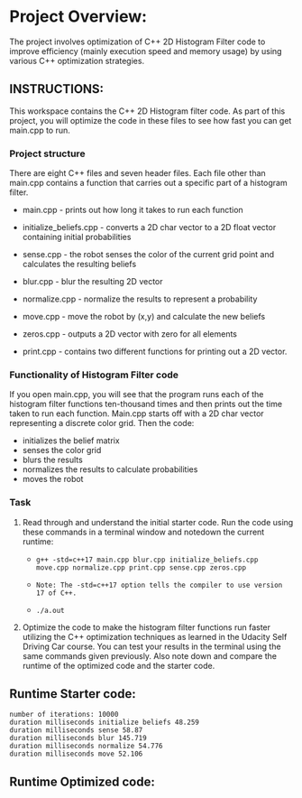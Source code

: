 # Project Overview:
The project involves optimization of C++ 2D Histogram Filter code to improve efficiency (mainly execution speed and memory usage) by using various C++ optimization strategies.

## INSTRUCTIONS:

This workspace contains the C++ 2D Histogram filter code. As part of this project, you will optimize the code in these files to see how fast you can get main.cpp to run.

### Project structure
There are eight C++ files and seven header files. Each file other than main.cpp contains a function that carries out a specific part of a histogram filter. 

- main.cpp - prints out how long it takes to run each function

- initialize_beliefs.cpp - converts a 2D char vector to a 2D float vector containing initial probabilities

- sense.cpp - the robot senses the color of the current grid point and calculates the resulting beliefs

- blur.cpp - blur the resulting 2D vector

- normalize.cpp - normalize the results to represent a probability

- move.cpp - move the robot by (x,y) and calculate the new beliefs

- zeros.cpp - outputs a 2D vector with zero for all elements

- print.cpp - contains two different functions for printing out a 2D vector. 

### Functionality of Histogram Filter code
If you open main.cpp, you will see that the program runs each of the histogram filter functions ten-thousand times and then prints out the time taken to run each function. Main.cpp starts off with a 2D char vector representing a discrete color grid. Then the  code: 
- initializes the belief matrix
- senses the color grid
- blurs the results
- normalizes the results to calculate probabilities
- moves the robot

### Task
1. Read through and understand the initial starter code. Run the code using these commands in a terminal window and notedown the current runtime:
	- ```g++ -std=c++17 main.cpp blur.cpp initialize_beliefs.cpp move.cpp normalize.cpp print.cpp sense.cpp zeros.cpp```
	-  ```Note: The -std=c++17 option tells the compiler to use version 17 of C++.```

	- ```./a.out```

2. Optimize the code to make the histogram filter functions run faster utilizing the C++ optimization techniques as learned in the Udacity Self Driving Car course. You can test your results in the terminal using the same commands given previously. Also note down and compare the runtime of the optimized code and the starter code.


## Runtime Starter code:
```
number of iterations: 10000 
duration milliseconds initialize beliefs 48.259
duration milliseconds sense 58.87
duration milliseconds blur 145.719
duration milliseconds normalize 54.776
duration milliseconds move 52.106
```
## Runtime Optimized code:
